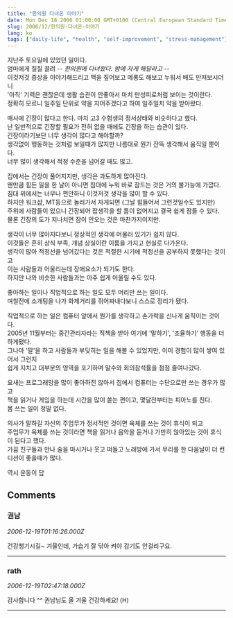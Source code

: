 ```yaml
---
title: "한의원 다녀온 이야기"
date: Mon Dec 18 2006 01:00:00 GMT+0100 (Central European Standard Time)
slug: 2006/12/한의원-다녀온-이야기
lang: ko
tags: ["daily-life", "health", "self-improvement", "stress-management"]
---
```


지난주 토요일에 있었던 일이다.  
엄마에게 질질 끌려 -_- 한의원에 다녀왔다. 밤에 자게 해달라고 -_-  
이것저것 증상을 이야기해드리고 맥을 짚어보고 메롱도 해보고 누워서 배도 만져보시더니  
'아직' 기력은 괜찮은데 생활 습관이 안좋아서 마치 만성피로처럼 보이는 것이란다.  
정확히 모르니 일주일 단위로 약을 지어주겠다고 하여 일주일치 약을 받아왔다.

매사에 긴장이 많다고 한다. 마치 고3 수험생의 정서상태와 비슷하다고 했다.  
난 일반적으로 긴장할 필요가 전혀 없을 때에도 긴장을 하는 습관이 있다.  
긴장이라기보단 너무 생각이 많다고 해야할까?   
생각없이 행동하는 것처럼 보일때가 많지만 나름대로 뭔가 잔뜩 생각해서 움직일 뿐이다.  
너무 많이 생각해서 적정 수준을 넘어갈 때도 많고.

집에서는 긴장이 풀어지지만, 생각은 과도하게 많아진다.  
왠만큼 힘든 일을 한 날이 아니면 침대에 누워 바로 잠드는 것은 거의 불가능에 가깝다.  
침대 위에서는 너무나 편안하니 이것저것 생각을 많이 할 수 있다.  
하지만 워크샵, MT등으로 놀러가서 자게되면 (그날 힘들어서 그런것일수도 있지만)  
주위에 사람들이 있으니 긴장되어 잡생각을 할 틈이 없어지고 결국 쉽게 잠들 수 있다.  
물론 긴장의 도가 지나치면 잠이 안오는 것은 마찬가지이지만.

생각이 너무 많아지다보니 정상적인 생각에 머물러 있기가 쉽지 않다.  
이것들은 흔히 상식 부족, 개념 상실이란 이름을 가지고 현실로 다가온다.  
생각이 많아 적정선을 넘어갔다는 것은 적절한 시기에 적정선을 공부하지 못했다는 것이고  
이는 사람들과 어울리는데 장애요소가 되기도 한다.  
하지만 나와 비슷한 사람들과는 아주 쉽게 어울릴 수도 있다.

좋아하는 일이나 직업적으로 하는 일도 모두 머리만 쓰는 일이다.  
며칠전에 소개팅을 나가 화제거리를 쥐어짜내다보니 스스로 정리가 됐다.  

직업적으로 하는 일은 컴퓨터 앞에서 뭔가를 생각하고 손가락을 신나게 움직이는 것이다.  
2005년 11월부터는 중간관리자라는 직책을 받아 여기에 '말하기', '조율하기' 행동을 더하게됐다.  
그나마 '말'을 하고 사람들과 부딪히는 일을 해볼 수 있었지만, 이미 경험이 많이 쌓여 있어서 그런지  
쉽게 지치고 대부분의 영역을 포기하며 말수와 회의참석률을 점점 줄여나갔다.

요새는 프로그래밍을 많이 좋아하진 않아서 집에서 컴퓨터는 수단으로만 쓰는 경우가 많고  
책을 읽거나 게임을 하는데 시간을 많이 쏟는 편이고, 몇달전부터는 피아노를 친다.  
몸 쓰는 일이 정말 없다.

의사가 말하길 자신의 주업무가 정서적인 것이면 육체를 쓰는 것이 휴식이 되고   
주업무가 육체를 쓰는 것이라면 책을 읽거나 음악을 듣거나 가만히 앉아있는 것이 휴식이 된다고 했다.  
가끔 친구들과 만나 술을 마시거나 웃고 떠들고 노래방에 가서 무리를 한 다음날이 더 컨디션이 좋을때가 많다.

역시 운동이 답

## Comments

### 권남
*2006-12-19T01:16:26.000Z*

건강챙기시길~ 겨울인데, 가습기 잘 닦아 켜야 감기도 안걸리구요.

---

### rath
*2006-12-19T02:47:18.000Z*

감사합니다 ^^ 권남님도 올 겨울 건강하세요! (H)

---
